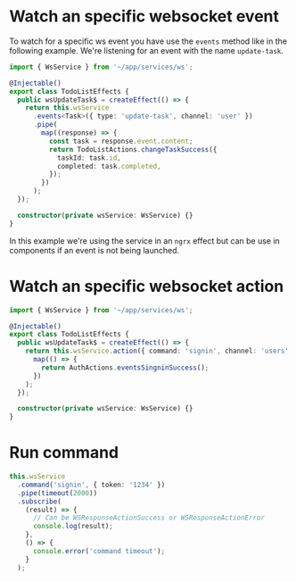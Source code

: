 # Watch an specific websocket event

To watch for a specific ws event you have use the `events` method like in the following example. We're listening for an event with the name `update-task`.

```ts
import { WsService } from '~/app/services/ws';

@Injectable()
export class TodoListEffects {
  public wsUpdateTask$ = createEffect(() => {
    return this.wsService
      .events<Task>({ type: 'update-task', channel: 'user' })
      .pipe(
        map((response) => {
          const task = response.event.content;
          return TodoListActions.changeTaskSuccess({
            taskId: task.id,
            completed: task.completed,
          });
        })
      );
  });

  constructor(private wsService: WsService) {}
}
```

In this example we're using the service in an `ngrx` effect but can be use in components if an event is not being launched.

# Watch an specific websocket action

```ts
import { WsService } from '~/app/services/ws';

@Injectable()
export class TodoListEffects {
  public wsUpdateTask$ = createEffect(() => {
    return this.wsService.action({ command: 'signin', channel: 'users' }).pipe(
      map(() => {
        return AuthActions.eventsSingninSuccess();
      })
    );
  });

  constructor(private wsService: WsService) {}
}
```

# Run command

```ts
this.wsService
  .command('signin', { token: '1234' })
  .pipe(timeout(2000))
  .subscribe(
    (result) => {
      // Can be WSResponseActionSuccess or WSResponseActionError
      console.log(result);
    },
    () => {
      console.error('command timeout');
    }
  );
```

